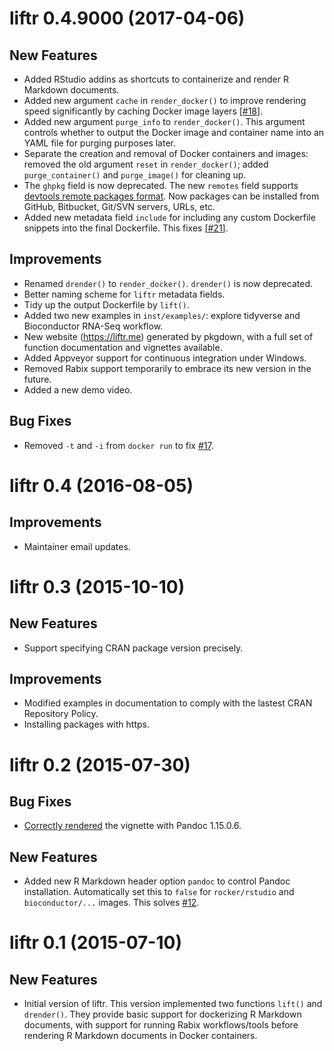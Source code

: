# liftr 0.4.9000 (2017-04-06)

## New Features

- Added RStudio addins as shortcuts to containerize and render R Markdown documents.
- Added new argument `cache` in `render_docker()` to improve rendering speed significantly by caching Docker image layers [[#18](https://github.com/road2stat/liftr/issues/18)].
- Added new argument `purge_info` to `render_docker()`. This argument controls whether to output the Docker image and container name into an YAML file for purging purposes later.
- Separate the creation and removal of Docker containers and images: removed the old argument `reset` in `render_docker()`; added `purge_container()` and `purge_image()` for cleaning up.
- The `ghpkg` field is now deprecated. The new `remotes` field supports [devtools remote packages format](https://cran.r-project.org/web/packages/devtools/vignettes/dependencies.html). Now packages can be installed from GitHub, Bitbucket, Git/SVN servers, URLs, etc.
- Added new metadata field `include` for including any custom Dockerfile snippets into the final Dockerfile. This fixes [[#21](https://github.com/road2stat/liftr/issues/21)].

## Improvements

- Renamed `drender()` to `render_docker()`. `drender()` is now deprecated.
- Better naming scheme for `liftr` metadata fields.
- Tidy up the output Dockerfile by `lift()`.
- Added two new examples in `inst/examples/`: explore tidyverse and Bioconductor RNA-Seq workflow.
- New website (https://liftr.me) generated by pkgdown, with a full set of function documentation and vignettes available.
- Added Appveyor support for continuous integration under Windows.
- Removed Rabix support temporarily to embrace its new version in the future.
- Added a new demo video.

## Bug Fixes

- Removed `-t` and `-i` from `docker run` to fix [#17](https://github.com/road2stat/liftr/issues/17).

# liftr 0.4 (2016-08-05)

## Improvements

- Maintainer email updates.

# liftr 0.3 (2015-10-10)

## New Features

- Support specifying CRAN package version precisely.

## Improvements

- Modified examples in documentation to comply with the lastest CRAN Repository Policy.
- Installing packages with https.

# liftr 0.2 (2015-07-30)

## Bug Fixes

- [Correctly rendered](https://github.com/rstudio/rmarkdown/issues/470) the vignette with Pandoc 1.15.0.6.

## New Features

- Added new R Markdown header option `pandoc` to control Pandoc installation. Automatically set this to `false` for `rocker/rstudio` and `bioconductor/...` images. This solves [#12](https://github.com/road2stat/liftr/issues/12).

# liftr 0.1 (2015-07-10)

## New Features

- Initial version of liftr. This version implemented two functions `lift()` and `drender()`. They provide basic support for dockerizing R Markdown documents, with support for running Rabix workflows/tools before rendering R Markdown documents in Docker containers.
